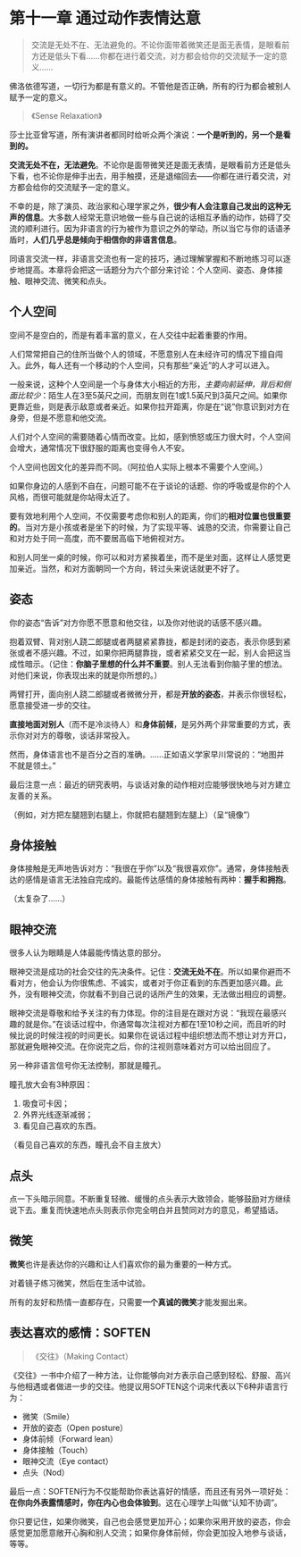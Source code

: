 # 第十一章 通过动作表情达意

> 交流是无处不在、无法避免的。不论你面带着微笑还是面无表情，是眼看前方还是低头下看……你都在进行着交流，对方都会给你的交流赋予一定的意义……

佛洛依德写道，一切行为都是有意义的。不管他是否正确，所有的行为都会被别人赋予一定的意义。

> 《Sense Relaxation》

莎士比亚曾写道，所有演讲者都同时给听众两个演说：**一个是听到的，另一个是看到的。**

**交流无处不在，无法避免**。不论你是面带微笑还是面无表情，是眼看前方还是低头下看，也不论你是伸手出去，用手触摸，还是退缩回去——你都在进行着交流，对方都会给你的交流赋予一定的意义。

不幸的是，除了演员、政治家和心理学家之外，**很少有人会注意自己发出的这种无声的信息**。大多数人经常无意识地做一些与自己说的话相互矛盾的动作，妨碍了交流的顺利进行。因为非语言的行为被作为意识之外的举动，所以当它与你的话语矛盾时，**人们几乎总是倾向于相信你的非语言信息**。

同语言交流一样，非语言交流也有一定的技巧，通过理解掌握和不断地练习可以逐步地提高。本章将会把这一话题分为六个部分来讨论：个人空间、姿态、身体接触、眼神交流、微笑和点头。

## 个人空间

空间不是空白的，而是有着丰富的意义，在人交往中起着重要的作用。

人们常常把自己的住所当做个人的领域，不愿意别人在未经许可的情况下擅自闯入。此外，每人还有一个移动的个人空间，只有那些“亲近”的人才可以进入。

一般来说，这种个人空间是一个与身体大小相近的方形，*主要向前延伸，背后和侧面比较少*：陌生人在3至5英尺之间，而朋友则在1或1.5英尺到3英尺之间。如果你更靠近些，则是表示敌意或者亲近。如果你拉开距离，你是在“说”你意识到对方在身旁，但是不愿意和他交流。

人们对个人空间的需要随着心情而改变。比如，感到愤怒或压力很大时，个人空间会增大，通常情况下很舒服的距离也变得令人不安。

个人空间也因文化的差异而不同。（阿拉伯人实际上根本不需要个人空间。）

如果你身边的人感到不自在，问题可能不在于谈论的话题、你的呼吸或是你的个人风格，而很可能就是你站得太近了。

要有效地利用个人空间，不仅需要考虑你和别人的距离，你们的**相对位置也很重要的**。当对方是小孩或者是坐下的时候，为了实现平等、诚恳的交流，你需要让自己和对方处于同一高度，而不要居高临下地俯视对方。

和别人同坐一桌的时候，你可以和对方紧挨着坐，而不是坐对面，这样让人感觉更加亲近。当然，和对方面朝同一个方向，转过头来说话就更不好了。

## 姿态

你的姿态“告诉”对方你愿不愿意和他交往，以及你对他说的话感不感兴趣。

抱着双臂、背对别人跷二郎腿或者两腿紧紧靠拢，都是封闭的姿态，表示你感到紧张或者不感兴趣。不过，如果你把两腿靠拢，或者紧紧交叉在一起，别人会把这当成性暗示。（记住：**你脑子里想的什么并不重要**。别人无法看到你脑子里的想法。对他们来说，你表现出来的就是你所想的。）

两臂打开，面向别人跷二郎腿或者微微分开，都是**开放的姿态**，并表示你很轻松，愿意接受进一步的交往。

**直接地面对别人**（而不是冷淡待人）和**身体前倾**，是另外两个非常重要的方式，表示你对对方的尊敬，谈话非常投入。

然而，身体语言也不是百分之百的准确。……正如语义学家早川常说的：“地图并不就是领土。”

最后注意一点：最近的研究表明，与谈话对象的动作相对应能够很快地与对方建立友善的关系。

（例如，对方把左腿翘到右腿上，你就把右腿翘到左腿上）（呈“镜像”）

## 身体接触

身体接触是无声地告诉对方：“我很在乎你”以及“我很喜欢你”。通常，身体接触表达的感情是语言无法独自完成的。最能传达感情的身体接触有两种：**握手和拥抱**。

（太复杂了……）

## 眼神交流

很多人认为眼睛是人体最能传情达意的部分。

眼神交流是成功的社会交往的先决条件。记住：**交流无处不在**。所以如果你避而不看对方，他会认为你很焦虑、不诚实，或者对于你正看到的东西更加感兴趣。此外，没有眼神交流，你就看不到自己说的话所产生的效果，无法做出相应的调整。

眼神交流是尊敬和给予关注的有力体现。你的注目是在跟对方说：“我现在最感兴趣的就是你。”在谈话过程中，你通常每次注视对方都在1至10秒之间，而且听的时候比说的时候注视的时间更长。如果你在说话过程中组织想法而不想让对方开口，那就避免眼神交流。在你说完之后，你的注视则意味着对方可以给出回应了。

另一种非语言信号你无法控制，那就是瞳孔。

瞳孔放大会有3种原因：

1. 吸食可卡因；
2. 外界光线逐渐减弱；
3. 看见自己喜欢的东西。

（看见自己喜欢的东西，瞳孔会不自主放大）

## 点头

点一下头暗示同意。不断重复轻微、缓慢的点头表示大致领会，能够鼓励对方继续说下去。重复而快速地点头则表示你完全明白并且赞同对方的意见，希望插话。

## 微笑

**微笑**也许是表达你的兴趣和让人们喜欢你的最为重要的一种方式。

对着镜子练习微笑，然后在生活中试验。

所有的友好和热情一直都存在，只需要**一个真诚的微笑**才能发掘出来。

## 表达喜欢的感情：SOFTEN

> 《交往》（Making Contact）

《交往》一书中介绍了一种方法，让你能够向对方表示自己感到轻松、舒服、高兴与他相遇或者做进一步的交往。他提议用SOFTEN这个词来代表以下6种非语言行为：

- 微笑（Smile）
- 开放的姿态（Open posture）
- 身体前倾（Forward lean）
- 身体接触（Touch）
- 眼神交流（Eye contact）
- 点头（Nod）

最后一点：SOFTEN行为不仅能帮助你表达喜好的情感，而且还有另外一项好处：**在你向外表露情感时，你在内心也会体验到**。这在心理学上叫做“认知不协调”。

你只要记住，如果你微笑，自己也会感觉更加开心；如果你采用开放的姿态，你会感觉更加愿意敞开心胸和别人交流；如果你身体前倾，你会更加投入地参与谈话，等等。
